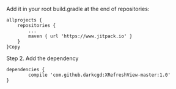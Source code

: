 Add it in your root build.gradle at the end of repositories:

	allprojects {
		repositories {
			...
			maven { url 'https://www.jitpack.io' }
		}
	}Copy
Step 2. Add the dependency

	dependencies {
	        compile 'com.github.darkcgd:XRefreshView-master:1.0'
	}
